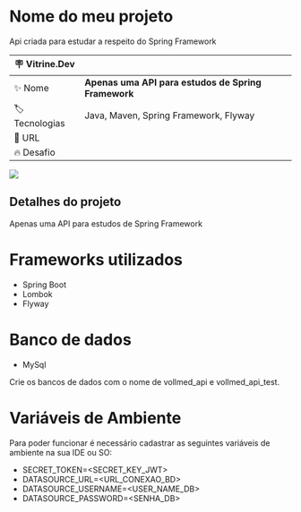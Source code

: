 # Nome do meu projeto

Api criada para estudar a respeito do Spring Framework

| :placard: Vitrine.Dev |     |
| -------------  | --- |
| :sparkles: Nome        | **Apenas uma API para estudos de Spring Framework**
| :label: Tecnologias | Java, Maven, Spring Framework, Flyway
| :rocket: URL         | 
| :fire: Desafio     | 

<!-- Inserir imagem com a #vitrinedev ao final do link -->
![](https://encrypted-tbn0.gstatic.com/images?q=tbn:ANd9GcR2b3whec_NCWvIvnZ4oU-GtxA-NAQAs89WGQ&usqp=CAU#vitrinedev)

## Detalhes do projeto
Apenas uma API para estudos de Spring Framework

# Frameworks utilizados 
- Spring Boot
- Lombok
- Flyway

# Banco de dados
- MySql

Crie os bancos de dados com o nome de vollmed_api e vollmed_api_test.

# Variáveis de Ambiente
Para poder funcionar é necessário cadastrar as seguintes variáveis de ambiente na sua IDE ou SO:
- SECRET_TOKEN=<SECRET_KEY_JWT> 
- DATASOURCE_URL=<URL_CONEXAO_BD> 
- DATASOURCE_USERNAME=<USER_NAME_DB> 
- DATASOURCE_PASSWORD=<SENHA_DB>